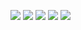 ![](https://github-profile-summary-cards.vercel.app/api/cards/profile-details?username=vattgern&theme=2077)
![](https://github-profile-summary-cards.vercel.app/api/cards/most-commit-language?username=vattgern&theme=2077)
![](https://github-profile-summary-cards.vercel.app/api/cards/repos-per-language?username=vattgern&theme=2077)
![](https://github-profile-summary-cards.vercel.app/api/cards/stats?username=vattgern&theme=2077)
![](https://github-profile-summary-cards.vercel.app/api/cards/productive-time?username=vattgern&theme=2077)
